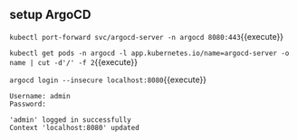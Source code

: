 ## setup ArgoCD

`kubectl port-forward svc/argocd-server -n argocd 8080:443`{{execute}}

`kubectl get pods -n argocd -l app.kubernetes.io/name=argocd-server -o name | cut -d'/' -f 2`{{execute}}

`argocd login --insecure localhost:8080`{{execute}}

```
Username: admin
Password: 

'admin' logged in successfully
Context 'localhost:8080' updated
```